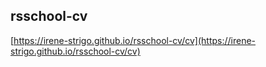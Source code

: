 ## rsschool-cv

[https://irene-strigo.github.io/rsschool-cv/cv](https://irene-strigo.github.io/rsschool-cv/cv)